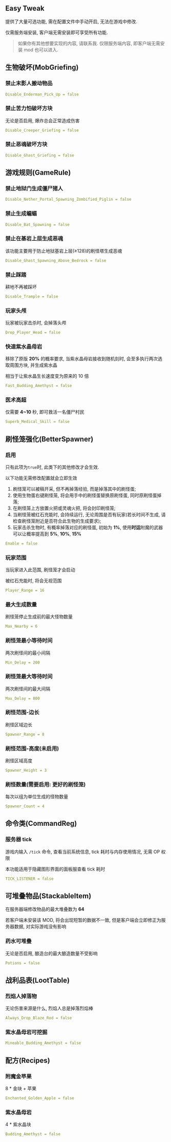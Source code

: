 ## Easy Tweak

提供了大量可选功能, 需在配置文件中手动开启, 无法在游戏中修改.

仅需服务端安装, 客户端无需安装即可享受所有功能.

> 如果你有其他想要实现的内容, 请联系我. 仅限服务端内容, 即客户端无需安装 mod 也可以进入.

## 生物破坏(MobGriefing)

### 禁止末影人搬动物品

``` yaml
Disable_Enderman_Pick_Up = false
```

### 禁止苦力怕破坏方块

无论是否启用, 爆炸总会正常造成伤害

``` yaml
Disable_Creeper_Griefing = false
```

### 禁止恶魂破坏方块

``` yaml
Disable_Ghast_Griefing = false
```

## 游戏规则(GameRule)

### 禁止地狱门生成僵尸猪人

``` yaml
Disable_Nether_Portal_Spawning_Zombified_Piglin = false
```

### 禁止生成蝙蝠

``` yaml
Disable_Bat_Spawning = false
```

### 禁止在基岩上层生成恶魂

该功能主要用于防止地狱基岩上层(≥128)的刷怪塔生成恶魂

``` yaml
Disable_Ghast_Spawning_Above_Bedrock = false
```

### 禁止踩踏

耕地不再被踩坏

``` yaml
Disable_Trample = false
```

### 玩家头颅

玩家被玩家击杀时, 会掉落头颅

``` yaml
Drop_Player_Head = false
```

### 快速紫水晶母岩

移除了原版 **20%** 的概率要求, 当紫水晶母岩接收到随机刻时, 会至多执行两次选取周围方块, 并生成紫水晶

相当于让紫水晶生长速度变为原来的 10 倍

``` yaml
Fast_Budding_Amethyst = false
```

### 医术高超

仅需要 **4~10** 秒, 即可救活一名僵尸村民

``` yaml
Superb_Medical_Skill = false
```

## 刷怪笼强化(BetterSpawner)

### 启用

只有此项为``true``时, 此类下的其他修改才会生效.

以下功能无需修改配置就会立即生效

1. 刷怪笼可以被稿开采, 但不再掉落经验, 而是掉落其中的刷怪蛋;
2. 使用生物蛋右键刷怪笼, 将会用手中的刷怪蛋替换原刷怪蛋, 同时原刷怪蛋掉落;
3. 在刷怪笼上方放置火把或灵魂火把, 将会封印刷怪笼;
4. 当刷怪笼被红石充能时, 会持续运行, 无论周围是否有玩家(若长时间不生成, 请检查刷怪笼附近是否符合此生物的生成要求);
5. 玩家击杀生物时, 有概率掉落对应的刷怪蛋, 初始为 **1%**, 使用**时运**附魔的武器可以让概率提高到 **5%**, **10%**, **15%**

```yaml
Enable = false
```

### 玩家范围

当玩家进入此范围, 刷怪笼才会启动

被红石充能时, 将会无视范围

``` yaml
Player_Range = 16
```

### 最大生成数量

刷怪笼停止生成前的最大怪物数量

``` yaml
Max_Nearby = 6
```

### 刷怪笼最小等待时间

两次刷怪间的最小间隔

``` yaml
Min_Delay = 200
```

### 刷怪笼最大等待时间

两次刷怪间的最大间隔

``` yaml
Max_Delay = 800
```

### 刷怪范围-边长

刷怪区域边长

``` yaml
Spawner_Range = 8
```

### 刷怪范围-高度(未启用)

刷怪区域高度

``` yaml
Spawner_Height = 3
```

### 刷怪数量(需要启用: 更好的刷怪笼)

每次以组为单位生成的怪物数量

``` yaml
Spawner_Count = 4
```

## 命令类(CommandReg)

### 服务器 tick

游戏内输入 ```/tick``` 命令, 查看当前系统信息, tick 耗时与内存使用情况, 无需 OP 权限

本功能适用于隐藏图形界面的面板服查看 tick 耗时

``` yaml
TICK_LISTENER = false
```

## 可堆叠物品(StackableItem)

在服务器端修改物品的最大堆叠数为 **64**

若客户端未安装该 MOD, 将会出现短暂的数据不一致, 但是客户端会立即修正为服务器数据, 对实际游戏没有影响

### 药水可堆叠

无论是否启用, 酿造台的最大酿造数量不受影响

``` yaml
Potions = false
```

## 战利品表(LootTable)

### 烈焰人掉落物

无论伤害来源是什么, 烈焰人总是掉落烈焰棒

``` yaml
Always_Drop_Blaze_Rod = false
```

### 紫水晶母岩可挖掘

``` yaml
Mineable_Budding_Amethyst = false
```

## 配方(Recipes)

### 附魔金苹果

8 * 金块 + 苹果

``` yaml
Enchanted_Golden_Apple = false
```

### 紫水晶母岩

4 * 紫水晶块

``` yaml
Budding_Amethyst = false
```